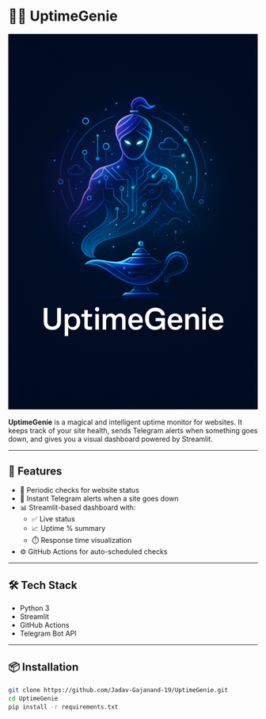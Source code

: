 # 🧞‍♂️ UptimeGenie

![UptimeGenie Logo](logo.png)

**UptimeGenie** is a magical and intelligent uptime monitor for websites. It keeps track of your site health, sends Telegram alerts when something goes down, and gives you a visual dashboard powered by Streamlit.

---

## 🚀 Features

- 🔄 Periodic checks for website status
- 📢 Instant Telegram alerts when a site goes down
- 📊 Streamlit-based dashboard with:
  - ✅ Live status
  - 📈 Uptime % summary
  - ⏱️ Response time visualization
- ⚙️ GitHub Actions for auto-scheduled checks

---

## 🛠️ Tech Stack

- Python 3
- Streamlit
- GitHub Actions
- Telegram Bot API

---

## 📦 Installation

```bash
git clone https://github.com/Jadav-Gajanand-19/UptimeGenie.git
cd UptimeGenie
pip install -r requirements.txt

